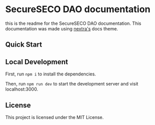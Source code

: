 # SecureSECO DAO documentation

this is the readme for the SecureSECO DAO documentation. This documentation was made using [nextra's](https://nextra.site/docs) docs theme.

## Quick Start

## Local Development

First, run `npm i` to install the dependencies.

Then, run `npm run dev` to start the development server and visit localhost:3000.

## License

This project is licensed under the MIT License.
